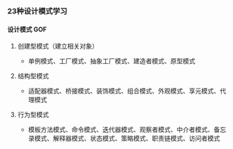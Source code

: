 ### 23种设计模式学习

#### 设计模式 GOF

1. 创建型模式（建立相关对象）
	
	- 单例模式、工厂模式、抽象工厂模式、建造者模式、原型模式
	
2. 结构型模式
	
	- 适配器模式、桥接模式、装饰模式、组合模式、外观模式、享元模式、代理模式
	
3. 行为型模式

	- 模板方法模式、命令模式、迭代器模式、观察者模式、中介者模式、备忘录模式、解释器模式、状态模式、策略模式、职责链模式、访问者模式 
